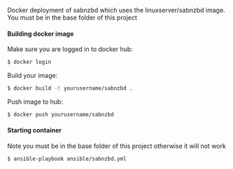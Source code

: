 Docker deployment of sabnzbd which uses the linuxserver/sabnzbd image. You must be in the base folder of this project

#### Building docker image
Make sure you are logged in to docker hub:

```bash
$ docker login
```

Build your image:

```bash
$ docker build -t yourusername/sabnzbd .
```

Push image to hub:

```bash
$ docker push yourusername/sabnzbd
```

#### Starting container
Note you must be in the base folder of this project otherwise it will not work

```bash
$ ansible-playbook ansible/sabnzbd.yml
```
